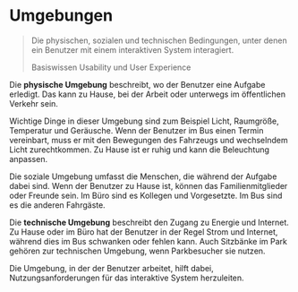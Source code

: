 # Umgebungen

> Die physischen, sozialen und technischen Bedingungen, unter denen ein 
> Benutzer mit einem  interaktiven System interagiert.
>
> Basiswissen Usability und User Experience

Die <strong>physische Umgebung</strong> beschreibt, wo der Benutzer eine 
Aufgabe erledigt. Das kann zu Hause, bei der Arbeit oder unterwegs 
im öffentlichen Verkehr sein.

Wichtige Dinge in dieser Umgebung sind zum Beispiel Licht, Raumgröße, 
Temperatur und Geräusche. Wenn der Benutzer im Bus einen Termin vereinbart,
muss er mit den Bewegungen des Fahrzeugs und wechselndem Licht
zurechtkommen. Zu Hause ist er ruhig und kann die Beleuchtung anpassen.

Die <string>soziale Umgebung</strong> umfasst die Menschen, die während der
Aufgabe dabei sind. Wenn der Benutzer zu Hause ist, können das 
Familienmitglieder oder Freunde sein. Im Büro sind es Kollegen und
Vorgesetzte. Im Bus sind es die anderen Fahrgäste.

Die <strong>technische Umgebung</strong> beschreibt den Zugang zu Energie
und Internet. Zu Hause oder im Büro hat der Benutzer in der Regel Strom und
Internet, während dies im Bus schwanken oder fehlen kann. Auch Sitzbänke im 
Park gehören zur technischen Umgebung, wenn Parkbesucher sie nutzen.

Die Umgebung, in der der Benutzer arbeitet, hilft dabei, 
Nutzungsanforderungen für das interaktive System herzuleiten.

